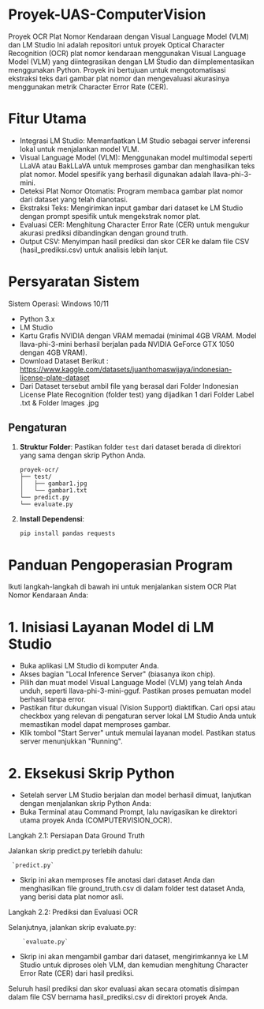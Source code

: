 # Proyek-UAS-ComputerVision
Proyek OCR Plat Nomor Kendaraan dengan Visual Language Model (VLM) dan LM Studio
Ini adalah repositori untuk proyek Optical Character Recognition (OCR) plat nomor kendaraan menggunakan Visual Language Model (VLM) yang diintegrasikan dengan LM Studio dan diimplementasikan menggunakan Python. Proyek ini bertujuan untuk mengotomatisasi ekstraksi teks dari gambar plat nomor dan mengevaluasi akurasinya menggunakan metrik Character Error Rate (CER).

# Fitur Utama
- Integrasi LM Studio: Memanfaatkan LM Studio sebagai server inferensi lokal untuk menjalankan model VLM.
- Visual Language Model (VLM): Menggunakan model multimodal seperti LLaVA atau BakLLaVA untuk memproses gambar dan menghasilkan teks plat nomor. Model spesifik yang berhasil digunakan adalah llava-phi-3-mini.
- Deteksi Plat Nomor Otomatis: Program membaca gambar plat nomor dari dataset yang telah dianotasi.
- Ekstraksi Teks: Mengirimkan input gambar dari dataset ke LM Studio dengan prompt spesifik untuk mengekstrak nomor plat.
- Evaluasi CER: Menghitung Character Error Rate (CER) untuk mengukur akurasi prediksi dibandingkan dengan ground truth.
- Output CSV: Menyimpan hasil prediksi dan skor CER ke dalam file CSV (hasil_prediksi.csv) untuk analisis lebih lanjut.
# Persyaratan Sistem
Sistem Operasi: Windows 10/11
- Python 3.x
- LM Studio
- Kartu Grafis NVIDIA dengan VRAM memadai (minimal 4GB VRAM. Model llava-phi-3-mini berhasil berjalan pada NVIDIA GeForce GTX 1050 dengan 4GB VRAM).
- Download Dataset Berikut : https://www.kaggle.com/datasets/juanthomaswijaya/indonesian-license-plate-dataset
- Dari Dataset tersebut ambil file yang berasal dari Folder Indonesian License Plate Recognition (folder test) yang dijadikan 1 dari Folder Label .txt & Folder Images .jpg
## Pengaturan 

1.  **Struktur Folder**: Pastikan folder `test` dari dataset berada di direktori yang sama dengan skrip Python Anda.
     ```
    proyek-ocr/
    ├── test/
    │   ├── gambar1.jpg
    │   └── gambar1.txt
    └── predict.py
    └── evaluate.py
    ```

2.  **Install Dependensi**:
    ```bash
    pip install pandas requests
    ```
# Panduan Pengoperasian Program
Ikuti langkah-langkah di bawah ini untuk menjalankan sistem OCR Plat Nomor Kendaraan Anda:

# 1. **Inisiasi Layanan Model di LM Studio**
- Buka aplikasi LM Studio di komputer Anda.
- Akses bagian "Local Inference Server" (biasanya ikon chip).
- Pilih dan muat model Visual Language Model (VLM) yang telah Anda unduh, seperti llava-phi-3-mini-gguf. Pastikan proses pemuatan model berhasil tanpa error.
- Pastikan fitur dukungan visual (Vision Support) diaktifkan. Cari opsi atau checkbox yang relevan di pengaturan server lokal LM Studio Anda untuk memastikan model dapat memproses gambar.
- Klik tombol "Start Server" untuk memulai layanan model. Pastikan status server menunjukkan "Running".

# 2. **Eksekusi Skrip Python**
- Setelah server LM Studio berjalan dan model berhasil dimuat, lanjutkan dengan menjalankan skrip Python Anda:
- Buka Terminal atau Command Prompt, lalu navigasikan ke direktori utama proyek Anda (COMPUTERVISION_OCR).
  
Langkah 2.1: Persiapan Data Ground Truth
  
  Jalankan skrip predict.py terlebih dahulu:
```
 `predict.py` 
```
- Skrip ini akan memproses file anotasi dari dataset Anda dan menghasilkan file ground_truth.csv di dalam folder test dataset Anda, yang berisi data plat nomor asli.

Langkah 2.2: Prediksi dan Evaluasi OCR

Selanjutnya, jalankan skrip evaluate.py:
```  
    `evaluate.py`
```

- Skrip ini akan mengambil gambar dari dataset, mengirimkannya ke LM Studio untuk diproses oleh VLM, dan kemudian menghitung Character Error Rate (CER) dari hasil prediksi.

Seluruh hasil prediksi dan skor evaluasi akan secara otomatis disimpan dalam file CSV bernama hasil_prediksi.csv di direktori proyek Anda.
